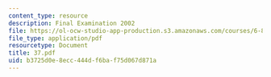 ```yaml
---
content_type: resource
description: Final Examination 2002
file: https://ol-ocw-studio-app-production.s3.amazonaws.com/courses/6-821-programming-languages-fall-2002/b3725d0e8ecc444df6baf75d067d871a_37.pdf
file_type: application/pdf
resourcetype: Document
title: 37.pdf
uid: b3725d0e-8ecc-444d-f6ba-f75d067d871a
---
```

